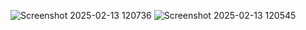 ![Screenshot 2025-02-13 120736](https://github.com/user-attachments/assets/94541b1e-0120-41d7-a798-2280e2af98fc)
![Screenshot 2025-02-13 120545](https://github.com/user-attachments/assets/044abed7-2c58-49d3-87d3-bdb8098ef2e6)
